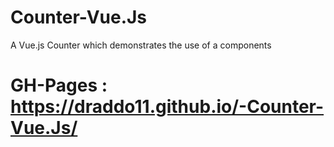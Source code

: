 # Counter-Vue.Js
A Vue.js  Counter
which demonstrates the use of a components


# GH-Pages : https://draddo11.github.io/-Counter-Vue.Js/
